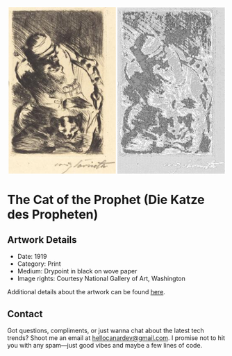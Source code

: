 <html>

<div align="center">
    <img width="49%" src="artwork.jpg" alt="artwork"/>
    <img width="49%" src="ascii_artwork.jpg" alt="artwork ASCII"/>
</div>

# The Cat of the Prophet (Die Katze des Propheten)

## Artwork Details

- Date: 1919
- Category: Print
- Medium: Drypoint in black on wove paper
- Image rights: Courtesy National Gallery of Art, Washington

Additional details about the artwork can be found [here](https://www.artsy.net/artwork/lovis-corinth-the-cat-of-the-prophet-die-katze-des-propheten).

## Contact

Got questions, compliments, or just wanna chat about the latest tech trends? Shoot me an email
at [hellocanardev@gmail.com](mailto:hellocanardev@gmail.com). I promise not to hit you with any spam—just good vibes and
maybe a few lines of code.

</html>
